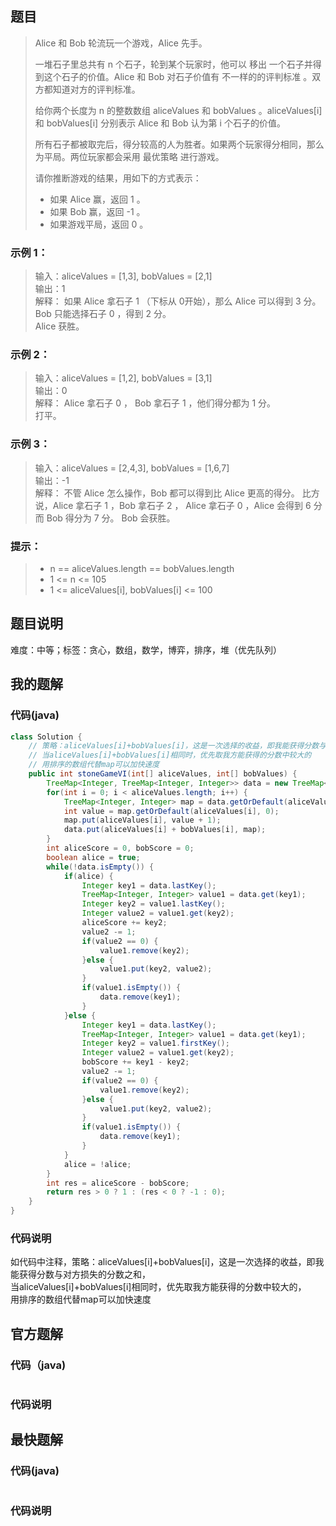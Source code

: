 ## 题目
> Alice 和 Bob 轮流玩一个游戏，Alice 先手。
> 
> 一堆石子里总共有 n 个石子，轮到某个玩家时，他可以 移出 一个石子并得到这个石子的价值。Alice 和 Bob 对石子价值有 不一样的的评判标准 。双方都知道对方的评判标准。
> 
> 给你两个长度为 n 的整数数组 aliceValues 和 bobValues 。aliceValues[i] 和 bobValues[i] 分别表示 Alice 和 Bob 认为第 i 个石子的价值。
> 
> 所有石子都被取完后，得分较高的人为胜者。如果两个玩家得分相同，那么为平局。两位玩家都会采用 最优策略 进行游戏。
> 
> 请你推断游戏的结果，用如下的方式表示：
> - 如果 Alice 赢，返回 1 。
> - 如果 Bob 赢，返回 -1 。
> - 如果游戏平局，返回 0 。
### 示例 1：
> 输入：aliceValues = [1,3], bobValues = [2,1]  
> 输出：1  
> 解释： 如果 Alice 拿石子 1 （下标从 0开始），那么 Alice 可以得到 3 分。 Bob 只能选择石子 0 ，得到 2 分。  
> Alice 获胜。
### 示例 2：
> 输入：aliceValues = [1,2], bobValues = [3,1]  
> 输出：0  
> 解释： Alice 拿石子 0 ， Bob 拿石子 1 ，他们得分都为 1 分。  
> 打平。
### 示例 3：
> 输入：aliceValues = [2,4,3], bobValues = [1,6,7]  
> 输出：-1  
> 解释： 不管 Alice 怎么操作，Bob 都可以得到比 Alice 更高的得分。 比方说，Alice 拿石子 1 ，Bob 拿石子 2 ， Alice 拿石子 0 ，Alice 会得到 6 分而 Bob 得分为 7 分。 Bob 会获胜。
### 提示：
> - n == aliceValues.length == bobValues.length
> - 1 \<= n \<= 105
> - 1 \<= aliceValues[i], bobValues[i] \<= 100
## 题目说明
难度：中等；标签：贪心，数组，数学，博弈，排序，堆（优先队列）
## 我的题解
### 代码(java)
```java
class Solution {
    // 策略：aliceValues[i]+bobValues[i]，这是一次选择的收益，即我能获得分数与对方损失的分数之和，
    // 当aliceValues[i]+bobValues[i]相同时，优先取我方能获得的分数中较大的
    // 用排序的数组代替map可以加快速度
    public int stoneGameVI(int[] aliceValues, int[] bobValues) {
        TreeMap<Integer, TreeMap<Integer, Integer>> data = new TreeMap<>();
        for(int i = 0; i < aliceValues.length; i++) {
            TreeMap<Integer, Integer> map = data.getOrDefault(aliceValues[i] + bobValues[i], new TreeMap<Integer, Integer>());
            int value = map.getOrDefault(aliceValues[i], 0);
            map.put(aliceValues[i], value + 1);
            data.put(aliceValues[i] + bobValues[i], map);
        }
        int aliceScore = 0, bobScore = 0;
        boolean alice = true;
        while(!data.isEmpty()) {
            if(alice) {
                Integer key1 = data.lastKey();
                TreeMap<Integer, Integer> value1 = data.get(key1);
                Integer key2 = value1.lastKey();
                Integer value2 = value1.get(key2);
                aliceScore += key2;
                value2 -= 1;
                if(value2 == 0) {
                    value1.remove(key2);
                }else {
                    value1.put(key2, value2);
                }
                if(value1.isEmpty()) {
                    data.remove(key1);
                }
            }else {
                Integer key1 = data.lastKey();
                TreeMap<Integer, Integer> value1 = data.get(key1);
                Integer key2 = value1.firstKey();
                Integer value2 = value1.get(key2);
                bobScore += key1 - key2;
                value2 -= 1;
                if(value2 == 0) {
                    value1.remove(key2);
                }else {
                    value1.put(key2, value2);
                }
                if(value1.isEmpty()) {
                    data.remove(key1);
                }
            }
            alice = !alice;
        }
        int res = aliceScore - bobScore;
        return res > 0 ? 1 : (res < 0 ? -1 : 0);
    }
}
```
### 代码说明
如代码中注释，策略：aliceValues[i]+bobValues[i]，这是一次选择的收益，即我能获得分数与对方损失的分数之和，  
当aliceValues[i]+bobValues[i]相同时，优先取我方能获得的分数中较大的，  
用排序的数组代替map可以加快速度  
## 官方题解
### 代码（java)
```java
```
### 代码说明
## 最快题解
### 代码(java)
```java
```
### 代码说明
